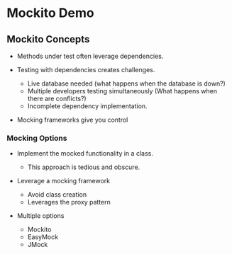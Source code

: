 # Mockito Demo

## Mockito Concepts

- Methods under test often leverage dependencies.
- Testing with dependencies creates challenges.
    - Live database needed (what happens when the database is down?)
    - Multiple developers testing simultaneously (What happens when there are conflicts?)
    - Incomplete dependency implementation.
    
- Mocking frameworks give you control

### Mocking Options

- Implement the mocked functionality in a class.
    - This approach is tedious and obscure.
    
- Leverage a mocking framework
    - Avoid class creation
    - Leverages the proxy pattern
    
- Multiple options
    - Mockito
    - EasyMock
    - JMock